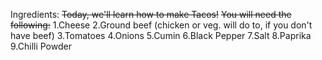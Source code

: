 Ingredients:
 ~~Today, we'll learn how to make Tacos!~~
   ~~You will need the following:~~
1.Cheese
2.Ground beef (chicken or veg. will do to, if you don't have beef)
3.Tomatoes 
4.Onions
5.Cumin
6.Black Pepper
7.Salt
8.Paprika
9.Chilli Powder



